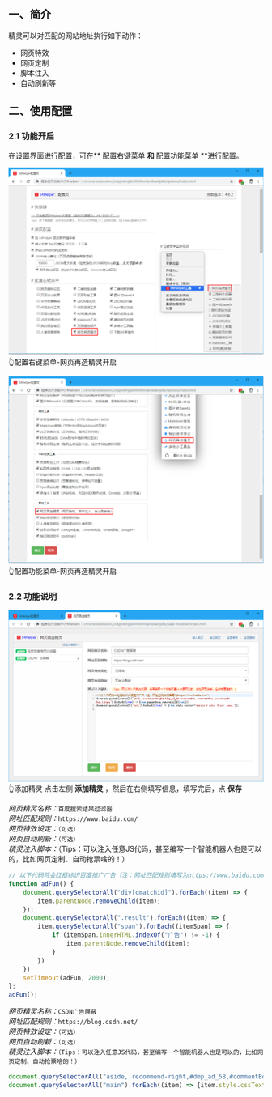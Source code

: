 ## 一、简介
精灵可以对匹配的网站地址执行如下动作：
- 网页特效
- 网页定制
- 脚本注入
- 自动刷新等


## 二、使用配置
### 2.1 功能开启
在设置界面进行配置，可在** 配置右键菜单 **和** 配置功能菜单 **进行配置。

![配置右键菜单-网页再造精灵开启](../img/page-modifier-1.png)
👆配置右键菜单-网页再造精灵开启

![配置功能菜单-网页再造精灵开启](../img/page-modifier-2.png)
👆配置功能菜单-网页再造精灵开启

### 2.2 功能说明
![添加精灵](../img/page-modifier-3.png)
👆添加精灵
点击左侧 **添加精灵** ，然后在右侧填写信息，填写完后，点 **保存**

<!--sec data-title="示例一：百度搜索结果过滤器" data-id="section0" data-show=true data-collapse=true ces-->
*网页精灵名称：*`百度搜索结果过滤器`  
*网址匹配规则：*`https://www.baidu.com/`  
*网页特效设定：*`（可选）`  
*网页自动刷新：*`（可选）`  
*精灵注入脚本：*（Tips：可以注入任意JS代码，甚至编写一个智能机器人也是可以的，比如网页定制、自动抢票啥的！）  
```javascript
// 以下代码将会红框标识百度推广广告（注：网址匹配规则填写为https://www.baidu.com/）
function adFun() {
	document.querySelectorAll("div[cmatchid]").forEach((item) => {
		item.parentNode.removeChild(item);
	});
	document.querySelectorAll(".result").forEach((item) => {
		item.querySelectorAll("span").forEach((itemSpan) => {
			if (itemSpan.innerHTML.indexOf("广告") != -1) {
				item.parentNode.removeChild(item);
			}
		})
	})
	setTimeout(adFun, 2000);
};
adFun();
```
<!--endsec-->

<!--sec data-title="示例二：CSDN广告屏蔽" data-id="section2" data-show=true data-collapse=true ces-->
*网页精灵名称：*`CSDN广告屏蔽`  
*网址匹配规则：*`https://blog.csdn.net/`  
*网页特效设定：*`（可选）`  
*网页自动刷新：*`（可选）`  
*精灵注入脚本：*`（Tips：可以注入任意JS代码，甚至编写一个智能机器人也是可以的，比如网页定制、自动抢票啥的！）  `
```javascript
document.querySelectorAll("aside,.recommend-right,#dmp_ad_58,#commentBox,.comment-box,.recommend-box,iframe").forEach((item) => {item.parentNode.removeChild(item)});
document.querySelectorAll("main").forEach((item) => {item.style.cssText="margin:0 auto; float: none;"});
```
<!--endsec-->


